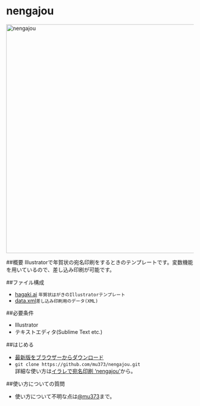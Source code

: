 nengajou
========
<a href="https://www.flickr.com/photos/minami-373/16009855065" title="nengajou by Minami Ueda, on Flickr"><img src="https://farm8.staticflickr.com/7574/16009855065_ba9e529ff2_b.jpg" width="1024" height="614" alt="nengajou"></a>

##概要
Illustratorで年賀状の宛名印刷をするときのテンプレートです。変数機能を用いているので、差し込み印刷が可能です。

##ファイル構成
- [hagaki.ai](https://github.com/mu373/nengajou/blob/master/hagaki.ai) `年賀状はがきのIllustratorテンプレート`
- [data.xml](https://github.com/mu373/nengajou/blob/master/data.xml)`差し込み印刷用のデータ(XML)`

##必要条件
- Illustrator
- テキストエディタ(Sublime Text etc.)

##はじめる
- [最新版をブラウザーからダウンロード](https://github.com/mu373/nengajou/archive/master.zip)
- `git clone https://github.com/mu373/nengajou.git`  
詳細な使い方は[イラレで宛名印刷 ‘nengajou’](http://memo.minami.me/post/105074994460/nengajou)から。

##使い方についての質問
- 使い方について不明な点は[@mu373](http://www.twitter.com/mu373)まで。
